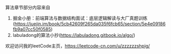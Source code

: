 算法章节部分内容来自
1. 掘金小册：前端算法与数据结构面试：底层逻辑解读与大厂真题训练(https://juejin.im/book/5cb42609f265da035f6fcb65/section/5e4e09186fb9a07cc50f0585)
2. labuladong的算法小抄(https://labuladong.gitbook.io/algo/)

欢迎访问我的leetCode主页，https://leetcode-cn.com/u/zzzzzzshpig/
